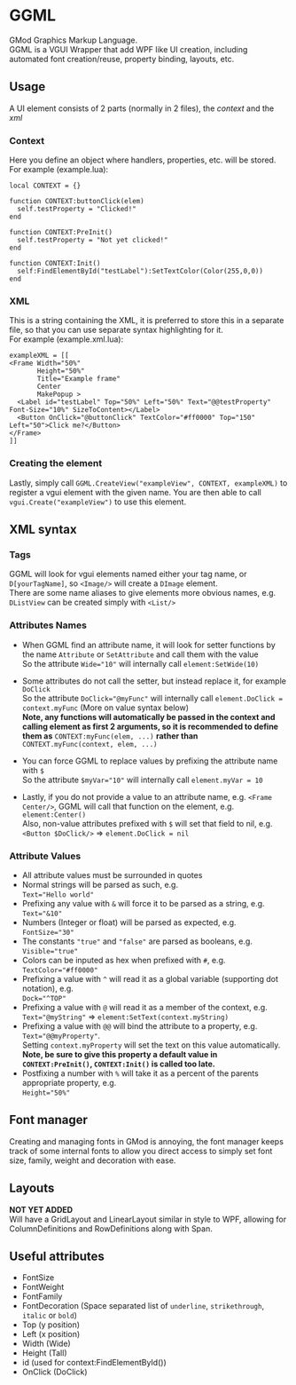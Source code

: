 # GGML
GMod Graphics Markup Language.  
GGML is a VGUI Wrapper that add WPF like UI creation, including automated font creation/reuse, property binding, layouts, etc.

## Usage
A UI element consists of 2 parts (normally in 2 files), the *context* and the *xml*

### Context
Here you define an object where handlers, properties, etc. will be stored.  
For example (example.lua):
```
local CONTEXT = {}

function CONTEXT:buttonClick(elem)
  self.testProperty = "Clicked!"
end

function CONTEXT:PreInit()
  self.testProperty = "Not yet clicked!"
end

function CONTEXT:Init()
  self:FindElementById("testLabel"):SetTextColor(Color(255,0,0))
end
```

### XML
This is a string containing the XML, it is preferred to store this in a separate file, so that you can use separate syntax highlighting for it.  
For example (example.xml.lua):
```
exampleXML = [[
<Frame Width="50%" 
       Height="50%"
       Title="Example frame"
       Center
       MakePopup >
  <Label id="testLabel" Top="50%" Left="50%" Text="@@testProperty" Font-Size="10%" SizeToContent></Label>
  <Button OnClick="@buttonClick" TextColor="#ff0000" Top="150" Left="50">Click me?</Button>
</Frame>
]]
```

### Creating the element
Lastly, simply call `GGML.CreateView("exampleView", CONTEXT, exampleXML)` to register a vgui element with the given name.
You are then able to call `vgui.Create("exampleView")` to use this element.

## XML syntax
### Tags
GGML will look for vgui elements named either your tag name, or `D[yourTagName]`, so `<Image/>` will create a `DImage` element.  
There are some name aliases to give elements more obvious names, e.g. `DListView` can be created simply with `<List/>`
### Attributes Names
- When GGML find an attribute name, it will look for setter functions by the name `Attribute` or `SetAttribute` and call them with the value  
So the attribute `Wide="10"` will internally call `element:SetWide(10)`  
  
- Some attributes do not call the setter, but instead replace it, for example `DoClick`  
So the attribute `DoClick="@myFunc"` will internally call `element.DoClick = context.myFunc` (More on value syntax below)  
**Note, any functions will automatically be passed in the context and calling element as first 2 arguments, so it is recommended to define them as** `CONTEXT:myFunc(elem, ...)` **rather than** `CONTEXT.myFunc(context, elem, ...)`
  
- You can force GGML to replace values by prefixing the attribute name with `$`  
So the attribute `$myVar="10"` will internally call `element.myVar = 10`  
  
- Lastly, if you do not provide a value to an attribute name, e.g. `<Frame Center/>`, GGML will call that function on the element, e.g. `element:Center()`  
Also, non-value attributes prefixed with `$` will set that field to nil, e.g. `<Button $DoClick/>` => `element.DoClick = nil`  

### Attribute Values
- All attribute values must be surrounded in quotes
- Normal strings will be parsed as such, e.g.  
`Text="Hello world"`
- Prefixing any value with `&` will force it to be parsed as a string, e.g.  
`Text="&10"`
- Numbers (Integer or float) will be parsed as expected, e.g.  
`FontSize="30"`
- The constants `"true"` and `"false"` are parsed as booleans, e.g.  
`Visible="true"`
- Colors can be inputed as hex when prefixed with `#`, e.g.  
`TextColor="#ff0000"`
- Prefixing a value with `^` will read it as a global variable (supporting dot notation), e.g.  
`Dock="^TOP"`
- Prefixing a value with `@` will read it as a member of the context, e.g.  
`Text="@myString"` => `element:SetText(context.myString)`
- Prefixing a value with `@@` will bind the attribute to a property, e.g.  
`Text="@@myProperty"`.  
Setting `context.myProperty` will set the text on this value automatically.  
**Note, be sure to give this property a default value in `CONTEXT:PreInit()`, `CONTEXT:Init()` is called too late.**
- Postfixing a number with `%` will take it as a percent of the parents appropriate property, e.g.  
`Height="50%"`

## Font manager
Creating and managing fonts in GMod is annoying, the font manager keeps track of some internal fonts to allow you direct access to simply set font size, family, weight and decoration with ease.

## Layouts
**NOT YET ADDED**  
Will have a GridLayout and LinearLayout similar in style to WPF, allowing for ColumnDefinitions and RowDefinitions along with Span.

## Useful attributes
- FontSize
- FontWeight
- FontFamily
- FontDecoration (Space separated list of `underline`, `strikethrough`, `italic` or `bold`)
- Top (y position)
- Left (x position)
- Width (Wide)
- Height (Tall)
- id (used for context:FindElementById())
- OnClick (DoClick)

